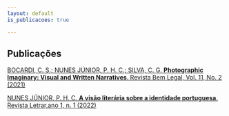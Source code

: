 ```yaml
---
layout: default
is_publicacoes: true

---
```

## Publicações

[BOCARDI, C. S.; NUNES JÚNIOR, P. H. C.; SILVA, C. G. **Photographic Imaginary: Visual and Written Narratives**. Revista Bem Legal, Vol. 11, No. 2 (2021)](http://www.ufrgs.br/revistabemlegal/edicoes-anteriores/vol.-11-no.-2-2021/photographic-imaginary-visual-and-written-narratives)

[NUNES JÚNIOR, P. H. C. **A visão literária sobre a identidade portuguesa**. Revista Letrar,ano 1, n. 1 (2022)](https://31eac787-673c-4d3d-8b10-e30df10fbad7.filesusr.com/ugd/016508_3a1e7ca465314f0b95b412bc921337a9.pdf)
